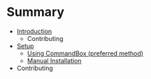 # Summary

* [Introduction](README.md)
   * Contributing
* [Setup](setup.md)
   * [Using CommandBox (preferred method)](using_commandbox.md)
   * [Manual Installation](manual_installation.md)
* Contributing

